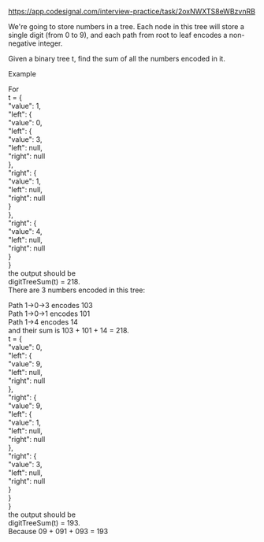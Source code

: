 https://app.codesignal.com/interview-practice/task/2oxNWXTS8eWBzvnRB

We're going to store numbers in a tree. Each node in this tree will store a single digit (from 0 to 9), and each path from root to leaf encodes a non-negative integer.

Given a binary tree t, find the sum of all the numbers encoded in it.

Example

For  
t = {  
    "value": 1,  
    "left": {  
        "value": 0,  
        "left": {  
            "value": 3,  
            "left": null,  
            "right": null  
        },  
        "right": {  
            "value": 1,  
            "left": null,  
            "right": null  
        }  
    },  
    "right": {  
        "value": 4,  
        "left": null,   
        "right": null  
    }  
}  
the output should be  
digitTreeSum(t) = 218.  
There are 3 numbers encoded in this tree:  

Path 1->0->3 encodes 103  
Path 1->0->1 encodes 101  
Path 1->4 encodes 14  
and their sum is 103 + 101 + 14 = 218.  
t = {  
    "value": 0,  
    "left": {  
        "value": 9,  
        "left": null,  
        "right": null  
    },  
    "right": {  
        "value": 9,   
        "left": {  
            "value": 1,  
            "left": null,  
            "right": null  
        },  
        "right": {    
            "value": 3,  
            "left": null,  
            "right": null  
        }  
    }  
}  
the output should be  
digitTreeSum(t) = 193.  
Because 09 + 091 + 093 = 193  
